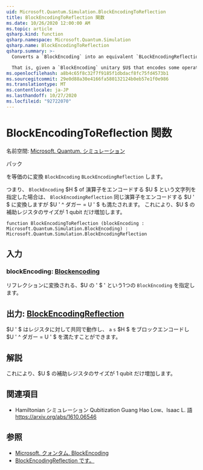 ```yaml
---
uid: Microsoft.Quantum.Simulation.BlockEncodingToReflection
title: BlockEncodingToReflection 関数
ms.date: 10/26/2020 12:00:00 AM
ms.topic: article
qsharp.kind: function
qsharp.namespace: Microsoft.Quantum.Simulation
qsharp.name: BlockEncodingToReflection
qsharp.summary: >-
  Converts a `BlockEncoding` into an equivalent `BLockEncodingReflection`.

  That is, given a `BlockEncoding` unitary $U$ that encodes some operator $H$ of interest, converts it into a `BlockEncodingReflection` $U'$ that encodes the same operator, but also satisfies $U'^\dagger = U'$. This increases the size of the auxiliary register of $U$ by one qubit.
ms.openlocfilehash: a8b4c65f8c32f7f9185f1dbdacf8fc75fd4573b1
ms.sourcegitcommit: 29e0d88a30e4166fa580132124b0eb57e1f0e986
ms.translationtype: MT
ms.contentlocale: ja-JP
ms.lasthandoff: 10/27/2020
ms.locfileid: "92722070"
---
```

# <a name="blockencodingtoreflection-function"></a>BlockEncodingToReflection 関数

名前空間: [Microsoft. Quantum. シミュレーション](xref:Microsoft.Quantum.Simulation)

パック [](https://nuget.org/packages/)


を等価のに変換 `BlockEncoding` `BLockEncodingReflection` します。

つまり、 `BlockEncoding` $H $ of 演算子をエンコードする $U $ という文字列を指定した場合は、 `BlockEncodingReflection` 同じ演算子をエンコードする $U ' $ に変換しますが $U ' ^ ダガー = U ' $ も満たされます。
これにより、$U $ の補助レジスタのサイズが 1 qubit だけ増加します。

```qsharp
function BlockEncodingToReflection (blockEncoding : Microsoft.Quantum.Simulation.BlockEncoding) : Microsoft.Quantum.Simulation.BlockEncodingReflection
```


## <a name="input"></a>入力

### <a name="blockencoding--blockencoding"></a>blockEncoding: [Blockencoding](xref:Microsoft.Quantum.Simulation.BlockEncoding)

リフレクションに変換される、$U の ' $ ' という1つの `BlockEncoding` を指定します。



## <a name="output--blockencodingreflection"></a>出力: [BlockEncodingReflection](xref:Microsoft.Quantum.Simulation.BlockEncodingReflection)

$U ' $ はレジスタに対して共同で動作し、 `a` `s` $H $ をブロックエンコードし $U ' ^ ダガー = U ' $ を満たすことができます。

## <a name="remarks"></a>解説

これにより、$U $ の補助レジスタのサイズが 1 qubit だけ増加します。

## <a name="references"></a>関連項目

- Hamiltonian シミュレーション Qubitization Guang Hao Low、Isaac L. 語 https://arxiv.org/abs/1610.06546

## <a name="see-also"></a>参照

- [Microsoft. クォンタム. BlockEncoding](xref:Microsoft.Quantum.Simulation.BlockEncoding)
- [BlockEncodingReflection です。](xref:Microsoft.Quantum.Simulation.BlockEncodingReflection)